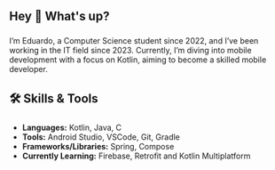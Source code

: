 <h2 align="left">Hey 👋 What's up?</h2>

###

<p align="left">I’m Eduardo, a Computer Science student since 2022, and I’ve been working in the IT field since 2023. Currently, I’m diving into mobile development with a focus on Kotlin, aiming to become a skilled mobile developer.</p>

###

<h2 align="left">🛠️ Skills & Tools</h2>

###

<ul>
  <li><strong>Languages:</strong> Kotlin, Java, C</li>
  <li><strong>Tools:</strong> Android Studio, VSCode, Git, Gradle</li>
  <li><strong>Frameworks/Libraries:</strong> Spring, Compose</li>
  <li><strong>Currently Learning:</strong> Firebase, Retrofit and Kotlin Multiplatform</li>
</ul>
